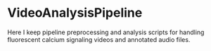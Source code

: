 # VideoAnalysisPipeline
Here I keep pipeline preprocessing and analysis scripts for handling fluorescent calcium signaling videos and annotated audio files. 
